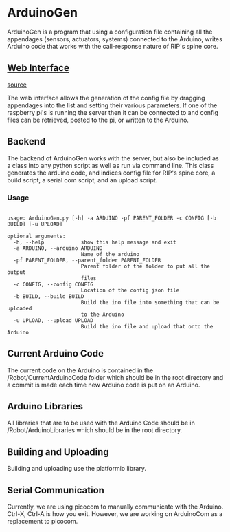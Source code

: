 # ArduinoGen
ArduinoGen is a program that using a configuration file containing all the appendages (sensors, actuators, systems) connected to the Arduino, writes Arduino code that works with the call-response nature of RIP's spine core.

## [Web Interface](https://utk-robotics-2017.github.io/ArduinoGen/index.html)
[source](https://github.com/utk-robotics-2017/utk-robotics-2017.github.io/tree/master/ArduinoGen)

The web interface allows the generation of the config file by dragging appendages into the list and setting their various parameters. If one of the raspberry pi's is running the server then it can be connected to and config files can be retrieved, posted to the pi, or written to the Arduino.

## Backend

The backend of ArduinoGen works with the server, but also be included as a class into any python script as well as run via command line. This class generates the arduino code, and indices config file for RIP's spine core, a build script, a serial com script, and an upload script.

### Usage
```

usage: ArduinoGen.py [-h] -a ARDUINO -pf PARENT_FOLDER -c CONFIG [-b BUILD] [-u UPLOAD]

optional arguments:
  -h, --help            show this help message and exit
  -a ARDUINO, --arduino ARDUINO
                        Name of the arduino
  -pf PARENT_FOLDER, --parent_folder PARENT_FOLDER
                        Parent folder of the folder to put all the output
                        files
  -c CONFIG, --config CONFIG
                        Location of the config json file
  -b BUILD, --build BUILD
                        Build the ino file into something that can be uploaded
                        to the Arduino
  -u UPLOAD, --upload UPLOAD
                        Build the ino file and upload that onto the Arduino

```

## Current Arduino Code
The current code on the Arduino is contained in the /Robot/CurrentArduinoCode folder which should be in the root directory and a commit is made each time new Arduino code is put on an Arduino.

## Arduino Libraries
All libraries that are to be used with the Arduino Code should be in /Robot/ArduinoLibraries which should be in the root directory.

## Building and Uploading
Building and uploading use the platformio library.

## Serial Communication
Currently, we are using picocom to manually communicate with the Arduino. Ctrl-X, Ctrl-A is how you exit.
However, we are working on ArduinoCom as a replacement to picocom.
